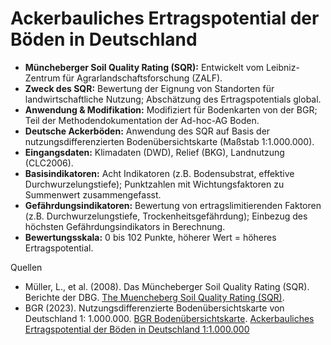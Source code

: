 # Ackerbauliches Ertragspotential der Böden in Deutschland

- **Müncheberger Soil Quality Rating (SQR):** Entwickelt vom Leibniz-Zentrum für
  Agrarlandschaftsforschung (ZALF).
- **Zweck des SQR:** Bewertung der Eignung von Standorten für
  landwirtschaftliche Nutzung; Abschätzung des Ertragspotentials global.
- **Anwendung & Modifikation:** Modifiziert für Bodenkarten von der BGR; Teil
  der Methodendokumentation der Ad-hoc-AG Boden.
- **Deutsche Ackerböden:** Anwendung des SQR auf Basis der
  nutzungsdifferenzierten Bodenübersichtskarte (Maßstab 1:1.000.000).
- **Eingangsdaten:** Klimadaten (DWD), Relief (BKG), Landnutzung (CLC2006).
- **Basisindikatoren:** Acht Indikatoren (z.B. Bodensubstrat, effektive
  Durchwurzelungstiefe); Punktzahlen mit Wichtungsfaktoren zu Summenwert
  zusammengefasst.
- **Gefährdungsindikatoren:** Bewertung von ertragslimitierenden Faktoren (z.B.
  Durchwurzelungstiefe, Trockenheitsgefährdung); Einbezug des höchsten
  Gefährdungsindikators in Berechnung.
- **Bewertungsskala:** 0 bis 102 Punkte, höherer Wert = höheres
  Ertragspotential.

Quellen

- Müller, L., et al. (2008). Das Müncheberger Soil Quality Rating (SQR).
  Berichte der DBG.
  [The Muencheberg Soil Quality Rating (SQR)](https://www.zalf.de/de/forschung_lehre/publikationen/Documents/Publikation_Mueller_L/field_mueller.pdf).
- BGR (2023). Nutzungsdifferenzierte Bodenübersichtskarte von Deutschland 1:
  1.000.000.
  [BGR Bodenübersichtskarte](https://www.bgr.bund.de/DE/Themen/Boden/Ressourcenbewertung/Ertragspotential/Ertragspotential_node.html).
  [Ackerbauliches Ertragspotential der Böden in Deutschland 1:1.000.000](https://geoportal.bgr.de/mapapps/resources/apps/geoportal/index.html?lang=de#/datasets/portal/3DBC11EE-81E9-41A2-916E-1281DDD6C7A8)
